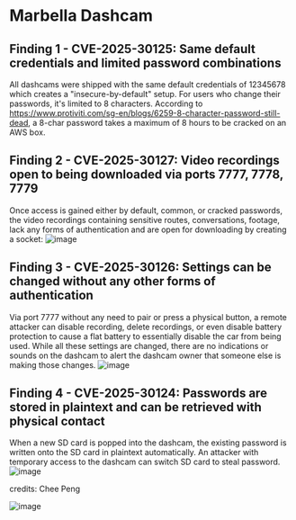 # Marbella Dashcam

## Finding 1 - CVE-2025-30125: Same default credentials and limited password combinations
All dashcams were shipped with the same default credentials of 12345678 which creates a "insecure-by-default" setup. For users who change their passwords, it's limited to 8 characters. According to https://www.protiviti.com/sg-en/blogs/6259-8-character-password-still-dead, a 8-char password takes a maximum of 8 hours to be cracked on an AWS box.

## Finding 2 - CVE-2025-30127: Video recordings open to being downloaded via ports 7777, 7778, 7779
Once access is gained either by default, common, or cracked passwords, the video recordings containing sensitive routes, conversations, footage, lack any forms of authentication and are open for downloading by creating a socket:
![image](https://github.com/user-attachments/assets/1f5b3387-7c7e-430f-af30-7bbc2014ee7e)

## Finding 3 - CVE-2025-30126: Settings can be changed without any other forms of authentication
Via port 7777 without any need to pair or press a physical button, a remote attacker can disable recording, delete recordings, or even disable battery protection to cause a flat battery to essentially disable the car from being used. While all these settings are changed, there are no indications or sounds on the dashcam to alert the dashcam owner that someone else is making those changes. 
![image](https://github.com/user-attachments/assets/fa22d747-31ce-416a-b3e2-f868b3e63e54)

## Finding 4 - CVE-2025-30124: Passwords are stored in plaintext and can be retrieved with physical contact
When a new SD card is popped into the dashcam, the existing password is written onto the SD card in plaintext automatically. An attacker with temporary access to the dashcam can switch SD card to steal password.
![image](https://github.com/user-attachments/assets/eeb6ce65-040e-4ddf-b818-bcee894ddeba)

credits: Chee Peng

![image](https://github.com/user-attachments/assets/65924e4a-9656-49e7-91f4-b598aeccc3bf)


